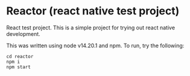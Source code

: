 # Reactor (react native test project)
React test project. This is a simple project for trying out react native development.

This was written using node v14.20.1 and npm. To run, try the following:


```
cd reactor
npm i
npm start
```
